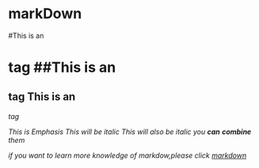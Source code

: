 # markDown
#This is an <h1> tag
##This is an <h2> tag
This is an <h6> tag

This is Emphasis
*This will be italic*
_This will also be italic_
you **can** __combine__ them

if you want to learn more knowledge of markdow,please click [markdown](https://guides.github.com/features/mastering-markdown/)

